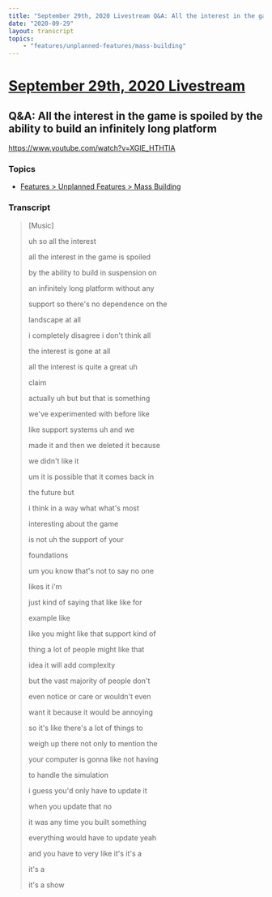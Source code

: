 ```yaml
---
title: "September 29th, 2020 Livestream Q&A: All the interest in the game is spoiled by the ability to build an infinitely long platform"
date: "2020-09-29"
layout: transcript
topics:
    - "features/unplanned-features/mass-building"
---
```

# [September 29th, 2020 Livestream](../2020-09-29.md)
## Q&A: All the interest in the game is spoiled by the ability to build an infinitely long platform
https://www.youtube.com/watch?v=XGlE_HTHTlA

### Topics
* [Features > Unplanned Features > Mass Building](../topics/features/unplanned-features/mass-building.md)

### Transcript

> [Music]
>
> uh so all the interest
>
> all the interest in the game is spoiled
>
> by the ability to build in suspension on
>
> an infinitely long platform without any
>
> support so there's no dependence on the
>
> landscape at all
>
> i completely disagree i don't think all
>
> the interest is gone at all
>
> all the interest is quite a great uh
>
> claim
>
> actually uh but but that is something
>
> we've experimented with before like
>
> like support systems uh and we
>
> made it and then we deleted it because
>
> we didn't like it
>
> um it is possible that it comes back in
>
> the future but
>
> i think in a way what what's most
>
> interesting about the game
>
> is not uh the support of your
>
> foundations
>
> um you know that's not to say no one
>
> likes it i'm
>
> just kind of saying that like like for
>
> example like
>
> like you might like that support kind of
>
> thing a lot of people might like that
>
> idea it will add complexity
>
> but the vast majority of people don't
>
> even notice or care or wouldn't even
>
> want it because it would be annoying
>
> so it's like there's a lot of things to
>
> weigh up there not only to mention the
>
> your computer is gonna like not having
>
> to handle the simulation
>
> i guess you'd only have to update it
>
> when you update that no
>
> it was any time you built something
>
> everything would have to update yeah
>
> and you have to very like it's it's a
>
> it's a
>
> it's a show
